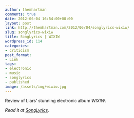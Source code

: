 ```yaml
---
author: themhartman
comments: true
date: 2012-06-04 16:54:00+00:00
layout: post
link: http://themhartman.com/2012/06/04/songlyrics-wixiw/
slug: songlyrics-wixiw
title: SongLyrics | WIXIW
wordpress_id: 114
categories:
- criticism
post_format:
- Link
tags:
- electronic
- music
- songlyrics
- published
image: /assets/img/wixiw.jpg
---
```


Review of Liars' stunning electronic album _WIXIW_.

_Read it at [SongLyrics](http://www.songlyrics.com/news/album-reviews/album-review-liars-wixiw/)._
